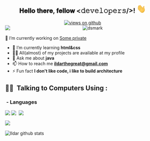 <div align="center">
<h2> 𝐇𝐞𝐥𝐥𝐨 𝐭𝐡𝐞𝐫𝐞, 𝐟𝐞𝐥𝐥𝐨𝐰 <𝚍𝚎𝚟𝚎𝚕𝚘𝚙𝚎𝚛𝚜/>! <img src="https://github.com/ABSphreak/ABSphreak/blob/master/gifs/Hi.gif" width="30px"></h2>
<a href="https://github.com/IldarGreat" target="_blank">
    <img src="https://komarev.com/ghpvc/?username=IldarGreat&label=Views&color=brightgreen&style=flat-square" alt="views on github" />
  </a>
</div>
 <img src="https://user-images.githubusercontent.com/73097560/115834477-dbab4500-a447-11eb-908a-139a6edaec5c.gif"> 
                  
  <img alt="dsmark" align="right"  height="50%" width="50%" src="https://c.tenor.com/NzrqQHFBVz8AAAAj/kitty-transparent.gif">


 🔭 I’m currently working on [Some private](https://www.youtube.com/watch?v=oHg5SJYRHA0)
- 🌱 I’m currently learning **html&css**
- 👨‍💻 All(almost) of my projects are available at my profile
- 💬 Ask me about **java**
- 📫 How to reach me **ildarthegreat@gmail.com**
- ⚡ Fun fact **I don't like code, i like to build architecture**

## 👨‍💻 &nbsp;Talking to Computers Using :

### &nbsp;- Languages

<img src = 'https://github.com/sourabmaity/sourabmaity/blob/main/assets/logo/python.png' height='40'/>&nbsp;<img src = 'https://github.com/sourabmaity/sourabmaity/blob/main/assets/logo/java.png' height='40'/>&nbsp; <img src = 'https://github.com/sourabmaity/sourabmaity/blob/main/assets/logo/html.png' width='40'/>&nbsp;

 <img src="https://user-images.githubusercontent.com/73097560/115834477-dbab4500-a447-11eb-908a-139a6edaec5c.gif"> 
 
 ![Ildar github stats](https://github-readme-stats.vercel.app/api?username=IldarGreat&include_all_commits=true&count_private=true&show_owner=true&show_icons=true&theme=merko)
